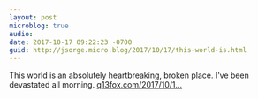 ```yaml
---
layout: post
microblog: true
audio: 
date: 2017-10-17 09:22:23 -0700
guid: http://jsorge.micro.blog/2017/10/17/this-world-is.html
---
```

This world is an absolutely heartbreaking, broken place. I’ve been devastated all morning. [q13fox.com/2017/10/1...](http://q13fox.com/2017/10/16/police-6-year-old-mildly-autistic-boy-missing-in-lynnwood/)
